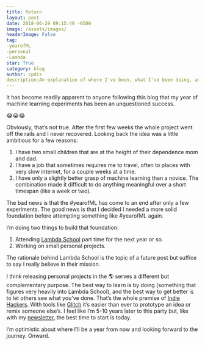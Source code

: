 ```yaml
---
title: Return
layout: post
date: 2018-06-29 09:15:49 -0500
image: /assets/images/
headerImage: False
tag:
-yearofML
-personal
-Lambda
star: True
category: blog
author: cpdis
description:An explanation of where I've been, what I've been doing, and plans for the future.
---
```


It has become readily apparent to anyone following this blog that my year of machine learning experiments has been an unquestioned success.

😂😭😂

Obviously, that’s not true. After the first few weeks the whole project went off the rails and I never recovered. Looking back the idea was a little ambitious for a few reasons:
1. I have two small children that are at the height of their dependence mom and dad.
2. I have a job that sometimes requires me to travel, often to places with very slow internet, for a couple weeks at a time. 
3. I have only a slightly better grasp of machine learning than a novice.
The combination made it difficult to do anything meaningful over a short timespan (like a week or two).

The bad news is that the #yearofML has come to an end after only a few experiments. The good news is that I decided I needed a more solid foundation before attempting something like #yearofML again.

I’m doing two things to build that foundation:
1. Attending [Lambda School](https://lambdaschool.com) part time for the next year or so.
2. Working on small personal projects.

The rationale behind Lambda School is the topic of a future post but suffice to say I really believe in their mission. 

I think releasing personal projects in the 🌎 serves a different but complementary purpose. The best way to learn is by doing (something that figures very heavily into Lambda School), and the best way to get better is to let others see what you’ve done. That’s the whole premise of [Indie Hackers](https://www.indiehackers.com/). With tools like [Glitch](https://glitch.com/) it’s easier than ever to prototype an idea or remix someone else’s. I feel like I’m 5-10 years later to this party but, like with my [newsletter](https://ofnote.substack.com), the best time to start is today.

I’m optimistic about where I’ll be a year from now and looking forward to the journey. Onward.

